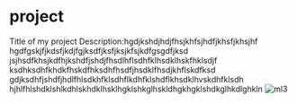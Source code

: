# project
Title of my project 
Description:hgdjkshdjhdjfhsjkhfsjhdfjkhsfjkhsjhf
hgdfgskjfjkdsfjkdjfgjksdfjksfjksjkfsjkdfgsgdfjksd
jsjhsdfkhsjkdfhjkshdfjshdjfhsdlhflsdhfklhsdklhskfhklsdjf
ksdhksdhfkhdkfhskdfhksdhfhsdfjhsdklfhsdjkhflskdfksd
gdjksdhfjshdfjhdlfhlsdkhfklsdhflkdhfklshdflkhsdklhvskdhfklsdh
hjhlfhlshdklshlkdhlskhdklhsklhgklshkglhskldhgkhgklshdkglhkdlghkln
![ml3](https://github.com/yaswanth0209/project/assets/143112500/a8505299-1664-4a1b-aa9f-e420876ac773)
